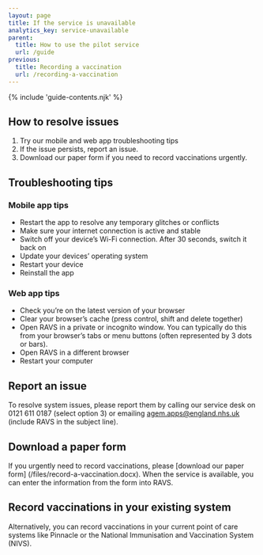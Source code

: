 ```yaml
---
layout: page
title: If the service is unavailable
analytics_key: service-unavailable
parent:
  title: How to use the pilot service
  url: /guide
previous:
  title: Recording a vaccination
  url: /recording-a-vaccination
---
```


{% include 'guide-contents.njk' %}

## How to resolve issues

1. Try our mobile and web app troubleshooting tips
2. If the issue persists, report an issue.
3. Download our paper form if you need to record vaccinations urgently.

## Troubleshooting tips

### Mobile app tips

- Restart the app to resolve any temporary glitches or conflicts
- Make sure your internet connection is active and stable
- Switch off your device’s Wi-Fi connection. After 30 seconds, switch it back on
- Update your devices’ operating system
- Restart your device
- Reinstall the app

### Web app tips

- Check you’re on the latest version of your browser
- Clear your browser’s cache (press control, shift and delete together)
- Open RAVS in a private or incognito window. You can typically do this from your browser’s tabs or menu buttons (often represented by 3 dots or bars).
- Open RAVS in a different browser
- Restart your computer

## Report an issue

To resolve system issues, please report them by calling our service desk on 0121 611 0187 (select option 3) or emailing <agem.apps@england.nhs.uk> (include RAVS in the subject line).

## Download a paper form

If you urgently need to record vaccinations, please [download our paper form] (/files/record-a-vaccination.docx). When the service is available, you can enter the information from the form into RAVS.

## Record vaccinations in your existing system

Alternatively, you can record vaccinations in your current point of care systems like Pinnacle or the National Immunisation and Vaccination System (NIVS).
